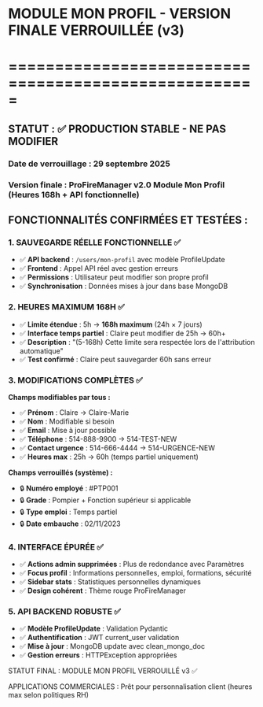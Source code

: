 # MODULE MON PROFIL - VERSION FINALE VERROUILLÉE (v3)
# =====================================================

## STATUT : ✅ PRODUCTION STABLE - NE PAS MODIFIER

### Date de verrouillage : 29 septembre 2025
### Version finale : ProFireManager v2.0 Module Mon Profil (Heures 168h + API fonctionnelle)

## FONCTIONNALITÉS CONFIRMÉES ET TESTÉES :

### 1. SAUVEGARDE RÉELLE FONCTIONNELLE ✅
- ✅ **API backend** : `/users/mon-profil` avec modèle ProfileUpdate
- ✅ **Frontend** : Appel API réel avec gestion erreurs
- ✅ **Permissions** : Utilisateur peut modifier son propre profil
- ✅ **Synchronisation** : Données mises à jour dans base MongoDB

### 2. HEURES MAXIMUM 168H ✅
- ✅ **Limite étendue** : 5h → **168h maximum** (24h × 7 jours)
- ✅ **Interface temps partiel** : Claire peut modifier de 25h → 60h+ 
- ✅ **Description** : "(5-168h) Cette limite sera respectée lors de l'attribution automatique"
- ✅ **Test confirmé** : Claire peut sauvegarder 60h sans erreur

### 3. MODIFICATIONS COMPLÈTES ✅
**Champs modifiables par tous :**
- ✅ **Prénom** : Claire → Claire-Marie
- ✅ **Nom** : Modifiable si besoin
- ✅ **Email** : Mise à jour possible
- ✅ **Téléphone** : 514-888-9900 → 514-TEST-NEW
- ✅ **Contact urgence** : 514-666-4444 → 514-URGENCE-NEW
- ✅ **Heures max** : 25h → 60h (temps partiel uniquement)

**Champs verrouillés (système) :**
- 🔒 **Numéro employé** : #PTP001
- 🔒 **Grade** : Pompier + Fonction supérieur si applicable  
- 🔒 **Type emploi** : Temps partiel
- 🔒 **Date embauche** : 02/11/2023

### 4. INTERFACE ÉPURÉE ✅
- ✅ **Actions admin supprimées** : Plus de redondance avec Paramètres
- ✅ **Focus profil** : Informations personnelles, emploi, formations, sécurité
- ✅ **Sidebar stats** : Statistiques personnelles dynamiques
- ✅ **Design cohérent** : Thème rouge ProFireManager

### 5. API BACKEND ROBUSTE ✅
- ✅ **Modèle ProfileUpdate** : Validation Pydantic
- ✅ **Authentification** : JWT current_user validation
- ✅ **Mise à jour** : MongoDB update avec clean_mongo_doc
- ✅ **Gestion erreurs** : HTTPException appropriées

STATUT FINAL : MODULE MON PROFIL VERROUILLÉ v3 ✅

APPLICATIONS COMMERCIALES : Prêt pour personnalisation client (heures max selon politiques RH)